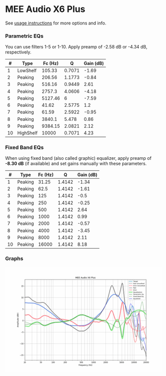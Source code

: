 # MEE Audio X6 Plus
See [usage instructions](https://github.com/jaakkopasanen/AutoEq#usage) for more options and info.

### Parametric EQs
You can use filters 1-5 or 1-10. Apply preamp of -2.58 dB or -4.34 dB, respectively.

|   # | Type      |   Fc (Hz) |      Q |   Gain (dB) |
|-----|-----------|-----------|--------|-------------|
|   1 | LowShelf  |    105.33 | 0.7071 |       -1.69 |
|   2 | Peaking   |    206.56 | 1.1773 |       -0.84 |
|   3 | Peaking   |    516.16 | 0.9449 |        2.61 |
|   4 | Peaking   |   2757.3  | 4.0606 |       -4.18 |
|   5 | Peaking   |   5127.46 | 6      |       -7.59 |
|   6 | Peaking   |     41.62 | 2.5775 |        1.2  |
|   7 | Peaking   |     61.59 | 2.5922 |       -0.95 |
|   8 | Peaking   |   3840.1  | 5.478  |        0.86 |
|   9 | Peaking   |   9384.15 | 2.0821 |        2.12 |
|  10 | HighShelf |  10000    | 0.7071 |        4.23 |

### Fixed Band EQs
When using fixed band (also called graphic) equalizer, apply preamp of **-8.30 dB** (if available) and set gains manually with these parameters.

|   # | Type    |   Fc (Hz) |      Q |   Gain (dB) |
|-----|---------|-----------|--------|-------------|
|   1 | Peaking |     31.25 | 1.4142 |       -1.34 |
|   2 | Peaking |     62.5  | 1.4142 |       -1.61 |
|   3 | Peaking |    125    | 1.4142 |       -0.5  |
|   4 | Peaking |    250    | 1.4142 |       -0.25 |
|   5 | Peaking |    500    | 1.4142 |        2.64 |
|   6 | Peaking |   1000    | 1.4142 |        0.99 |
|   7 | Peaking |   2000    | 1.4142 |       -0.57 |
|   8 | Peaking |   4000    | 1.4142 |       -3.45 |
|   9 | Peaking |   8000    | 1.4142 |        2.11 |
|  10 | Peaking |  16000    | 1.4142 |        8.18 |

### Graphs
![](./MEE%20Audio%20X6%20Plus.png)
